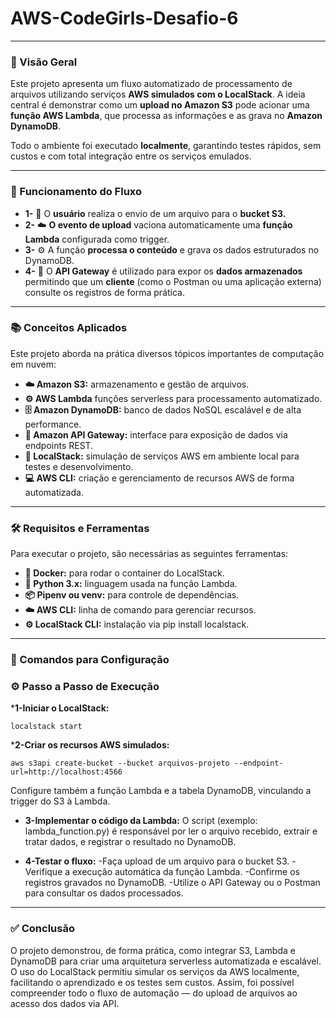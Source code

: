 # AWS-CodeGirls-Desafio-6


---
### 🚀 Visão Geral

Este projeto apresenta um fluxo automatizado de processamento de arquivos utilizando serviços **AWS simulados com o LocalStack**.
A ideia central é demonstrar como um **upload no Amazon S3** pode acionar uma **função AWS Lambda**, que processa as informações e as grava no **Amazon DynamoDB**.

Todo o ambiente foi executado **localmente**, garantindo testes rápidos, sem custos e com total integração entre os serviços emulados.

---

### 🧩 Funcionamento do Fluxo

- **1-** 👤 O **usuário**  realiza o envio de um arquivo para o **bucket S3.**
- **2-** ☁️ **O evento de upload** vaciona automaticamente uma **função Lambda** configurada como trigger.
- **3-** ⚙️ A função **processa o conteúdo** e grava os dados estruturados no DynamoDB.
- **4-** 🔗 O **API Gateway** é utilizado para expor os **dados armazenados** permitindo que um **cliente** (como o Postman ou uma aplicação externa) consulte os registros de forma prática.

---

### 📚 Conceitos Aplicados

 
Este projeto aborda na prática diversos tópicos importantes de computação em nuvem:

- **☁️ Amazon S3:** armazenamento e gestão de arquivos.
- **⚙️ AWS Lambda** funções serverless para processamento automatizado.
- **🗄️ Amazon DynamoDB:** banco de dados NoSQL escalável e de alta performance.
- **🔗 Amazon API Gateway:** interface para exposição de dados via endpoints REST.
- **🧩 LocalStack:** simulação de serviços AWS em ambiente local para testes e desenvolvimento.
- **💻 AWS CLI:** criação e gerenciamento de recursos AWS de forma automatizada.

---


### 🛠️ Requisitos e Ferramentas

Para executar o projeto, são necessárias as seguintes ferramentas:

- **🐳 Docker:** para rodar o container do LocalStack.
- **🐍 Python 3.x:** linguagem usada na função Lambda.
- **📦 Pipenv ou venv:** para controle de dependências.
- **☁️ AWS CLI:** linha de comando para gerenciar recursos.
- **⚙️ LocalStack CLI:** instalação via pip install localstack.   

---



### 🧰 Comandos para Configuração

### ⚙️ Passo a Passo de Execução


***1-Iniciar o LocalStack:**

```localstack start```


***2-Criar os recursos AWS simulados:**

```aws s3api create-bucket --bucket arquivos-projeto --endpoint-url=http://localhost:4566```


Configure também a função Lambda e a tabela DynamoDB, vinculando a trigger do S3 à Lambda.


- **3-Implementar o código da Lambda:**
 O script (exemplo: lambda_function.py) é responsável por ler o arquivo recebido, extrair e tratar dados, e registrar o resultado no DynamoDB.

- **4-Testar o fluxo:**
-Faça upload de um arquivo para o bucket S3.
-Verifique a execução automática da função Lambda.
-Confirme os registros gravados no DynamoDB.
-Utilize o API Gateway ou o Postman para consultar os dados processados.


---

### ✅ Conclusão ###

O projeto demonstrou, de forma prática, como integrar S3, Lambda e DynamoDB para criar uma arquitetura serverless automatizada e escalável.
O uso do LocalStack permitiu simular os serviços da AWS localmente, facilitando o aprendizado e os testes sem custos.
Assim, foi possível compreender todo o fluxo de automação — do upload de arquivos ao acesso dos dados via API.
